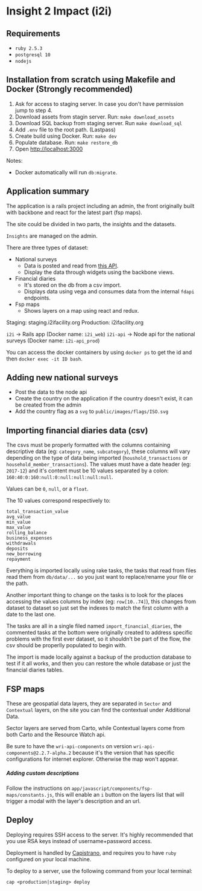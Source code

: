 # Insight 2 Impact (i2i)

## Requirements
* `ruby 2.5.3`
* `postgresql 10`
* `nodejs`

## Installation from scratch using Makefile and Docker (Strongly recommended)

1. Ask for access to staging server. In case you don't have permission jump to step 4.
2. Download assets from stagin server. Run: `make download_assets`
3. Download SQL backup from staging server. Run `make download_sql`
4. Add `.env` file to the root path. (Lastpass)
5. Create build using Docker. Run: `make dev`
6. Populate database. Run: `make restore_db`
7. Open [http://localhost:3000](http://localhost:3000)

Notes:

* Docker automatically will run `db:migrate`.

## Application summary

The application is a rails project including an admin, the front originally built with backbone and react for the latest part (fsp maps).

The site could be divided in two parts, the insights and the datasets.

`Insights` are managed on the admin.

There are three types of dataset:

- National surveys
    - Data is posted and read from [this API](https://github.com/Vizzuality/i2i-api).
    - Display the data through widgets using the backbone views.
- Financial diaries
    - It's stored on the db from a csv import.
    - Displays data using vega and consumes data from the internal `fdapi` endpoints.
- Fsp maps
    - Shows layers on a map using react and redux.

Staging: staging.i2ifacility.org
Production: i2ifacility.org

`i2i` -> Rails app (Docker name: `i2i_web`)
`i2i-api` -> Node api for the national surveys (Docker name: `i2i-api_prod`)

You can access the docker containers by using `docker ps` to get the id and then `docker exec -it ID bash`.

## Adding new national surveys

- Post the data to the node api
- Create the country on the application if the country doesn't exist, it can be created from the admin
- Add the country flag as a `svg` to `public/images/flags/ISO.svg`

## Importing financial diaries data (csv)

The csvs must be properly formatted with the columns containing descriptive data (eg: `category_name`, `subcategory`), these columns will vary depending on the type of data being imported (`houshold_transactions` or `household_member_transactions`). The values must have a date header (eg: `2017-12`) and it's content must be 10 values separated by a colon: `160:40:0:160:null:0:null:null:null:null`.

Values can be `0`, `null`, or a `float`.

The 10 values correspond respectively to:

    total_transaction_value
    avg_value
    min_value
    max_value
    rolling_balance
    business_expenses
    withdrawals
    deposits
    new_borrowing
    repayment

Everything is imported locally using rake tasks, the tasks that read from files read them from `db/data/...` so you just want to replace/rename your file or the path.

Another important thing to change on the tasks is to look for the places accessing the values columns by index (eg: `row[10..74]`), this changes from dataset to dataset so just set the indexes to match the first column with a date to the last one.

The tasks are all in a single filed named `import_financial_diaries`, the commented tasks at the bottom were originally created to address specific problems with the first ever dataset, so it shouldn't be part of the flow, the csv should be properlly populated to begin with.

The import is made locally against a backup of the production database to test if it all works, and then you can restore the whole database or just the financial diaries tables.

##  FSP maps

These are geospatial data layers, they are separated in `Sector` and `Contextual` layers, on the site you can find the contextual under Additional Data.

Sector layers are served from Carto, while Contextual layers come from both Carto and the Resource Watch api.

Be sure to have the `wri-api-components` on version `wri-api-components@2.2.7-alpha.2` because it's the version that has specific configurations for internet explorer. Otherwise the map won't appear.

##### Adding custom descriptions

Follow the instructions on `app/javascript/components/fsp-maps/constants.js`, this will enable an `i` button on the layers list that will trigger a modal with the layer's description and an url.

## Deploy

Deploying requires SSH access to the server. It's highly recommended that you use RSA keys instead of username+password access.

Deployment is handled by [Capistrano](https://capistranorb.com/), and requires you to have `ruby` configured on your local machine. 

To deploy to a server, use the following command from your local terminal:

```
cap <production|staging> deploy
```

